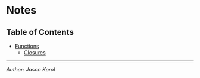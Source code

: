 # Notes

## Table of Contents

* [Functions](#)
    * [Closures](./javascript/functions/closures.md)

---
*Author: Jason Korol*

